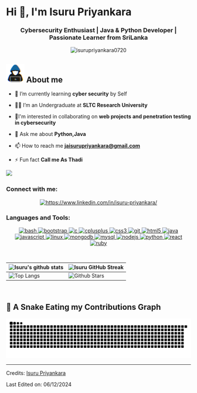 <h1 align="left">Hi 👋, I'm Isuru Priyankara</h1>
<h3 align="center">Cybersecurity Enthusiast | Java & Python Developer | Passionate Learner from SriLanka</h3>

<p align="center"> <img src="https://komarev.com/ghpvc/?username=isurupriyankara0720&label=Profile%20views&color=0e75b6&style=flat" alt="isurupriyankara0720" /> </p>





## <picture><img src = "https://github.com/0xAbdulKhalid/0xAbdulKhalid/raw/main/assets/mdImages/about_me.gif" width = 50px></picture> **About me**


- 🌱 I’m currently learning **cyber security** by Self

- 🧑‍🎓 I’m an Undergraduate at **SLTC Research University**

- 👯I'm interested in collaborating on **web projects and penetration testing in cybersecurity**

- 💬 Ask me about **Python,Java**

- 📫 How to reach me **jaisurupriyankara@gmail.com**

- ⚡ Fun fact **Call me As Thadi**


![](https://github.com/vikumkbv/vikumkbv/blob/master/icons/header_.png)

<h3 align="left">Connect with me:</h3>
<p align="center">
<a href="https://www.linkedin.com/in/isuru-priyankara/" target="blank"><img align="center" src="https://raw.githubusercontent.com/rahuldkjain/github-profile-readme-generator/master/src/images/icons/Social/linked-in-alt.svg" alt="https://www.linkedin.com/in/isuru-priyankara/" height="30" width="40" /></a>
</p>

<h3 align="left">Languages and Tools:</h3>
<p align="center"> <a href="https://www.gnu.org/software/bash/" target="_blank" rel="noreferrer"> <img src="https://github.com/Scar1109/skill-icons/blob/main/icons/Bash-Dark.svg" alt="bash" width="50" height="50"/> </a> <a href="https://getbootstrap.com" target="_blank" rel="noreferrer"> <img src="https://github.com/Scar1109/skill-icons/blob/main/icons/Bootstrap.svg" alt="bootstrap" width="50" height="50"/> </a> <a href="https://www.cprogramming.com/" target="_blank" rel="noreferrer"> <img src="https://github.com/Scar1109/skill-icons/blob/main/icons/C.svg" alt="c" width="50" height="50"/> </a> <a href="https://www.w3schools.com/cpp/" target="_blank" rel="noreferrer"> <img src="https://github.com/Scar1109/skill-icons/blob/main/icons/CPP.svg" alt="cplusplus" width="50" height="50"/> </a> <a href="https://www.w3schools.com/css/" target="_blank" rel="noreferrer"> <img src="https://github.com/Scar1109/skill-icons/blob/main/icons/CSS.svg" alt="css3" width="50" height="50"/> </a> <a href="https://git-scm.com/" target="_blank" rel="noreferrer"> <img src="https://github.com/Scar1109/skill-icons/blob/main/icons/Git.svg" alt="git" width="50" height="50"/> </a> <a href="https://www.w3.org/html/" target="_blank" rel="noreferrer"> <img src="https://github.com/Scar1109/skill-icons/blob/main/icons/HTML.svg" alt="html5" width="50" height="50"/> </a> <a href="https://www.java.com" target="_blank" rel="noreferrer"> <img src="https://github.com/Scar1109/skill-icons/blob/main/icons/Java-Dark.svg" alt="java" width="50" height="50"/> </a> <a href="https://developer.mozilla.org/en-US/docs/Web/JavaScript" target="_blank" rel="noreferrer"> <img src="https://github.com/Scar1109/skill-icons/blob/main/icons/JavaScript.svg" alt="javascript" width="50" height="50"/> </a> <a href="https://www.linux.org/" target="_blank" rel="noreferrer"> <img src="https://github.com/Scar1109/skill-icons/blob/main/icons/Linux-Dark.svg" alt="linux" width="50" height="50"/> </a> <a href="https://www.mongodb.com/" target="_blank" rel="noreferrer"> <img src="https://github.com/Scar1109/skill-icons/blob/main/icons/MongoDB.svg" alt="mongodb" width="50" height="50"/> </a> <a href="https://www.mysql.com/" target="_blank" rel="noreferrer"> <img src="https://github.com/Scar1109/skill-icons/blob/main/icons/MySQL-Dark.svg" alt="mysql" width="50" height="50"/> </a> <a href="https://nodejs.org" target="_blank" rel="noreferrer"> <img src="https://github.com/Scar1109/skill-icons/blob/main/icons/NodeJS-Dark.svg" alt="nodejs" width="50" height="50"/> </a> <a href="https://www.python.org" target="_blank" rel="noreferrer"> <img src="https://github.com/Scar1109/skill-icons/blob/main/icons/Python-Dark.svg" alt="python" width="50" height="50"/> </a> <a href="https://reactjs.org/" target="_blank" rel="noreferrer"> <img src="https://github.com/Scar1109/skill-icons/blob/main/icons/React-Dark.svg" alt="react" width="50" height="50"/> </a> <a href="https://www.ruby-lang.org/en/" target="_blank" rel="noreferrer"> <img src="https://github.com/Scar1109/skill-icons/blob/main/icons/Ruby.svg" alt="ruby" width="50" height="50"/> </a> </p>

<br>

| ![Isuru's github stats](https://github-readme-stats.vercel.app/api?username=IsuruPriyankara0720&show_icons=true&theme=tokyonight) | ![Isuru GitHub Streak](https://github-readme-streak-stats.herokuapp.com/?user=IsuruPriyankara0720&theme=tokyonight) |
| --- | --- |
| ![Top Langs](https://github-readme-stats.vercel.app/api/top-langs/?username=IsuruPriyankara0720&theme=tokyonight) | ![Github Stars](https://github-readme-stats.vercel.app/api?username=IsuruPriyankara0720&show_icons=true&locale=en&count_private=true&hide_rank=true&custom_title=My%20GitHub%20Stats&disable_animations=true&theme=tokyonight) |




<br>


## 🐍 A Snake Eating my Contributions Graph
	
<p align = "center">
	<img src = "https://github.com/7oSkaaa/7oSkaaa/blob/output/github-contribution-grid-snake.svg?" alt = "Snake Game"/>
</p>

-----
Credits: [Isuru Priyankara](https:/IsuruPriyankara0720)

Last Edited on: 06/12/2024
